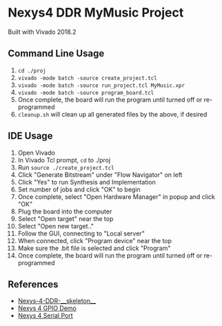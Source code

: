 # Nexys4 DDR MyMusic Project
Built with Vivado 2018.2

## Command Line Usage

1. `cd ./proj`
2. `vivado -mode batch -source create_project.tcl`
3. `vivado -mode batch -source run_project.tcl MyMusic.xpr`
4. `vivado -mode batch -source program_board.tcl`
5. Once complete, the board will run the program until turned off or re-programmed
6. `cleanup.sh` will clean up all generated files by the above, if desired

## IDE Usage

1. Open Vivado
2. In Vivado Tcl prompt, `cd` to ./proj
3. Run `source ./create_project.tcl`
4. Click "Generate Bitstream" under "Flow Navigator" on left
5. Click "Yes" to run Synthesis and Implementation
6. Set number of jobs and click "OK" to begin
7. Once complete, select "Open Hardware Manager" in popup and click "OK"
9. Plug the board into the computer
8. Select "Open target" near the top
9. Select "Open new target.."
10. Follow the GUI, connecting to "Local server"
11. When connected, click "Program device" near the top
12. Make sure the .bit file is selected and click "Program"
13. Once complete, the board will run the program until turned off or re-programmed

## References
- [Nexys-4-DDR-\_\_skeleton\_\_](https://github.com/keelimeguy/FPGA-Vivado-skeletons/tree/master/Nexys-4-DDR-__skeleton__)
- [Nexys 4 GPIO Demo](https://reference.digilentinc.com/learn/programmable-logic/tutorials/nexys-4-ddr-gpio-demo/start)
- [Nexys 4 Serial Port](https://forum.digilentinc.com/topic/766-vhdl-uart-rx-for-nexys4-ddr/)
